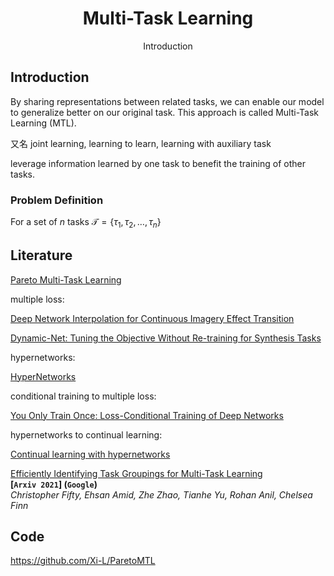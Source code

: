 <h1 align="center">Multi-Task Learning</h1>
<div align="center">
Introduction  
</div>

## Introduction

By sharing representations between related tasks, we can enable our model to generalize better on our original task. This approach is called Multi-Task Learning (MTL).



又名 joint learning, learning to learn, learning with auxiliary task



leverage information learned by one task to benefit the training of other tasks.



### Problem Definition

For a set of $n$ tasks $\mathcal{T} = \left\{\tau_{1}, \tau_{2}, \ldots, \tau_{n}\right\}$



## Literature

[Pareto Multi-Task Learning](https://papers.nips.cc/paper/9374-pareto-multi-task-learning.pdf)

multiple loss:

[Deep Network Interpolation for Continuous Imagery Effect Transition](https://arxiv.org/abs/1811.10515)

[Dynamic-Net: Tuning the Objective Without Re-training for Synthesis Tasks](http://export.arxiv.org/abs/1811.08760)

hypernetworks:

[HyperNetworks](https://arxiv.org/abs/1609.09106)

conditional training to multiple loss:

[You Only Train Once: Loss-Conditional Training of Deep Networks](https://openreview.net/forum?id=HyxY6JHKwr)

hypernetworks to continual learning:

[Continual learning with hypernetworks](https://openreview.net/forum?id=SJgwNerKvB&noteId=rkludeIKiS)



[Efficiently Identifying Task Groupings for Multi-Task Learning](https://arxiv.org/pdf/2109.04617.pdf)  
**[`Arxiv 2021`] (`Google`)**  
*Christopher Fifty, Ehsan Amid, Zhe Zhao, Tianhe Yu, Rohan Anil, Chelsea Finn*



## Code

https://github.com/Xi-L/ParetoMTL



